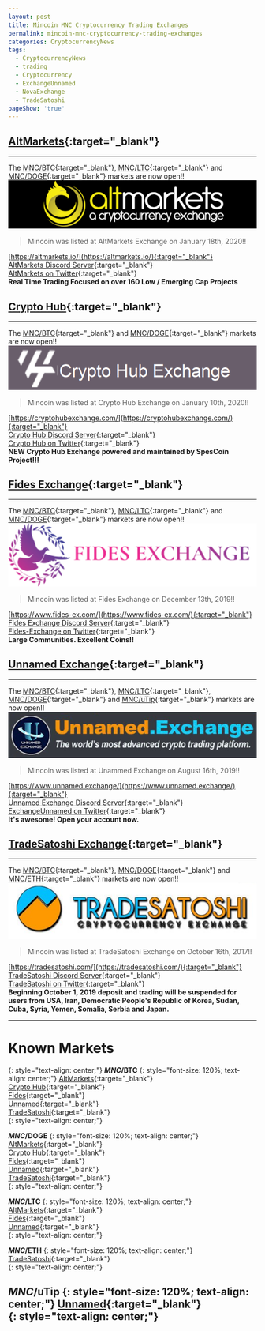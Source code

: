 ```yaml
---
layout: post
title: Mincoin MNC Cryptocurrency Trading Exchanges
permalink: mincoin-mnc-cryptocurrency-trading-exchanges
categories: CryptocurrencyNews
tags:
  - CryptocurrencyNews
  - trading
  - Cryptocurrency
  - ExchangeUnnamed
  - NovaExchange
  - TradeSatoshi
pageShow: 'true'
---
```

## [AltMarkets](https://coinpaprika.com/exchanges/altmarkets/){:target="_blank"}
----
The [MNC/BTC](https://altmarkets.io/trading/mncbtc){:target="_blank"}, [MNC/LTC](https://altmarkets.io/trading/mncltc){:target="_blank"} and [MNC/DOGE](https://altmarkets.io/trading/mncdoge){:target="_blank"} markets are now open!!
![image](/images/post/altmarkets-exchange.png)
> Mincoin was listed at AltMarkets Exchange on January 18th, 2020!!

[https://altmarkets.io/](https://altmarkets.io/){:target="_blank"}<br/>
[AltMarkets Discord Server](https://discord.gg/jNjSzcW){:target="_blank"}<br/>
[AltMarkets on Twitter](https://twitter.com/AltmarketsEX){:target="_blank"}<br/>
**Real Time Trading Focused on over 160 Low / Emerging Cap Projects**

## [Crypto Hub](https://coinpaprika.com/exchanges/crypto-hub/){:target="_blank"}
----
The [MNC/BTC](https://cryptohubexchange.com/market/MNC/){:target="_blank"} and [MNC/DOGE](https://cryptohubexchange.com/market/MNC/DOGE/){:target="_blank"} markets are now open!!
![image](/images/post/crypto-hub-exchange.png)
> Mincoin was listed at Crypto Hub Exchange on January 10th, 2020!!

[https://cryptohubexchange.com/](https://cryptohubexchange.com/){:target="_blank"}<br/>
[Crypto Hub Discord Server](https://discord.gg/wJCPFAp){:target="_blank"}<br/>
[Crypto Hub on Twitter](https://twitter.com/CheExchange){:target="_blank"}<br/>
**NEW Crypto Hub Exchange powered and maintained by SpesCoin Project!!!**

## [Fides Exchange](https://coinpaprika.com/exchanges/fides-exchange/){:target="_blank"}
----
The [MNC/BTC](https://www.fides-ex.com/trade/MNC-BTC){:target="_blank"}, [MNC/LTC](https://www.fides-ex.com/trade/MNC-LTC){:target="_blank"} and [MNC/DOGE](https://www.fides-ex.com/trade/MNC-DOGE){:target="_blank"} markets are now open!!
![image](/images/post/fides-exchange.png)
> Mincoin was listed at Fides Exchange on December 13th, 2019!!

[https://www.fides-ex.com/](https://www.fides-ex.com/){:target="_blank"}<br/>
[Fides Exchange Discord Server](https://discord.gg/ASfvq6R){:target="_blank"}<br/>
[Fides-Exchange on Twitter](https://twitter.com/FidesExchange){:target="_blank"}<br/>
**Large Communities. Excellent Coins!!**

## [Unnamed Exchange](https://coinpaprika.com/exchanges/unnamed/){:target="_blank"}
----
The [MNC/BTC](https://www.unnamed.exchange/Exchange?market=MNC_BTC){:target="_blank"}, [MNC/LTC](https://www.unnamed.exchange/Exchange?market=MNC_LTC){:target="_blank"}, [MNC/DOGE](https://www.unnamed.exchange/Exchange?market=MNC_DOGE){:target="_blank"} and [MNC/uTip](https://www.unnamed.exchange/Exchange?market=MNC_uTip){:target="_blank"}  markets are now open!!  
![image](/images/post/unnamed-exchange-banner.png)
> Mincoin was listed at Unammed Exchange on August 16th, 2019!!

[https://www.unnamed.exchange/](https://www.unnamed.exchange/){:target="_blank"}<br/>
[Unnamed Exchange Discord Server](https://discord.gg/sKpH6ay){:target="_blank"}<br/>
[ExchangeUnnamed on Twitter](https://twitter.com/ExchangeUnnamed){:target="_blank"}<br/>
**It's awesome! Open your account now.**

## [TradeSatoshi Exchange](https://coinpaprika.com/exchanges/trade-satoshi/){:target="_blank"}
----
The [MNC/BTC](https://tradesatoshi.com/Exchange?market=MNC_BTC){:target="_blank"}, [MNC/DOGE](https://tradesatoshi.com/Exchange?market=MNC_DOGE){:target="_blank"} and [MNC/ETH](https://tradesatoshi.com/Exchange?market=MNC_ETH){:target="_blank"} markets are now open!!
![image](/images/post/tradesatoshi-banner.png)
> Mincoin was listed at TradeSatoshi Exchange on October 16th, 2017!!

[https://tradesatoshi.com/](https://tradesatoshi.com/){:target="_blank"}<br/>
[TradeSatoshi Discord Server](https://discord.gg/NdVCg4Y){:target="_blank"}<br/>
[TradeSatoshi on Twitter](https://twitter.com/TradeSatoshi){:target="_blank"}<br/>
**Beginning October 1, 2019 deposit and trading will be suspended for users from USA, Iran, Democratic People's Republic of Korea, Sudan, Cuba, Syria, Yemen, Somalia, Serbia and Japan.**

----
# Known Markets
{: style="text-align: center;"}
**$MNC/$BTC**
{: style="font-size: 120%; text-align: center;"}
[AltMarkets](https://altmarkets.io/trading/mncbtc){:target="_blank"}  
[Crypto Hub](https://cryptohubexchange.com/market/MNC/){:target="_blank"}  
[Fides](https://www.fides-ex.com/trade/MNC-BTC){:target="_blank"}  
[Unnamed](https://www.unnamed.exchange/Exchange?market=MNC_BTC){:target="_blank"}  
[TradeSatoshi](https://tradesatoshi.com/Exchange?market=MNC_BTC){:target="_blank"}  
{: style="text-align: center;"}

**$MNC/$DOGE**
{: style="font-size: 120%; text-align: center;"}
[AltMarkets](https://altmarkets.io/trading/mncdoge){:target="_blank"}  
[Crypto Hub](https://cryptohubexchange.com/market/MNC/DOGE/){:target="_blank"}  
[Fides](https://www.fides-ex.com/trade/MNC-DOGE){:target="_blank"}  
[Unnamed](https://www.unnamed.exchange/Exchange?market=MNC_DOGE){:target="_blank"}  
[TradeSatoshi](https://tradesatoshi.com/Exchange?market=MNC_DOGE){:target="_blank"}  
{: style="text-align: center;"}

**$MNC/$LTC**
{: style="font-size: 120%; text-align: center;"}
[AltMarkets](https://altmarkets.io/trading/mncltc){:target="_blank"}  
[Fides](https://www.fides-ex.com/trade/MNC-LTC){:target="_blank"}  
[Unnamed](https://www.unnamed.exchange/Exchange?market=MNC_LTC){:target="_blank"}  
{: style="text-align: center;"}

**$MNC/$ETH**
{: style="font-size: 120%; text-align: center;"}
[TradeSatoshi](https://tradesatoshi.com/Exchange?market=MNC_ETH){:target="_blank"}  
{: style="text-align: center;"}

**$MNC/$uTip**
{: style="font-size: 120%; text-align: center;"}
[Unnamed](https://www.unnamed.exchange/Exchange?market=MNC_uTip){:target="_blank"}  
{: style="text-align: center;"}
----
